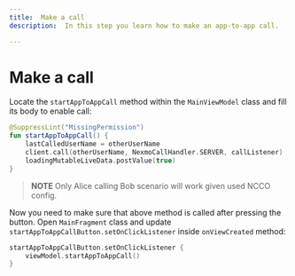 ```yaml
---
title:  Make a call
description:  In this step you learn how to make an app-to-app call.

---
```


Make a call
===========

Locate the `startAppToAppCall` method within the `MainViewModel` class and fill its body to enable call:

```kotlin
@SuppressLint("MissingPermission")
fun startAppToAppCall() {
    lastCalledUserName = otherUserName
    client.call(otherUserName, NexmoCallHandler.SERVER, callListener)
    loadingMutableLiveData.postValue(true)
}
```

> **NOTE** Only Alice calling Bob scenario will work given used NCCO config.

Now you need to make sure that above method is called after pressing the button. Open `MainFragment` class and update `startAppToAppCallButton.setOnClickListener` inside `onViewCreated` method:

```kotlin
startAppToAppCallButton.setOnClickListener {
    viewModel.startAppToAppCall()
}
```

